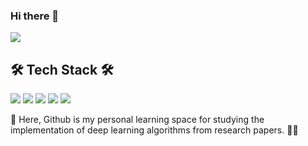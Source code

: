 ### Hi there  👋


<img src="https://capsule-render.vercel.app/api?type=wave&color=auto&height=300&section=header&text=SangKim%20Github&fontSize=90" />

<h2 align="left"> 🛠 Tech Stack 🛠 </h2>
<div>
	<img src = "https://img.shields.io/badge/python-3670A0?style=for-the-badge&logo=python&logoColor=ffdd54" />
	<img src = "https://img.shields.io/badge/TensorFlow-%23FF6F00.svg?style=for-the-badge&logo=TensorFlow&logoColor=white" />
	<img src = "https://img.shields.io/badge/PyTorch-%23EE4C2C.svg?style=for-the-badge&logo=PyTorch&logoColor=white" />
	<img src = "https://img.shields.io/badge/Keras-%23D00000.svg?style=for-the-badge&logo=Keras&logoColor=white" />
	<img src = "https://img.shields.io/badge/scikit--learn-%23F7931E.svg?style=for-the-badge&logo=scikit-learn&logoColor=white" />
</div>

<div>
<p align="left">
🚀 
Here, Github is my personal learning space for studying the implementation of deep learning algorithms from research papers. 👩‍🚀
</p>
</div>



<!--
<h2 align="center"> 🛠 Tech Stack 🛠 </h2>
<h3 align="center"> 🛠 Tech Stack 🛠 </h3>
<h4 align="center"> 🛠 Tech Stack 🛠 </h4>
<h5 align="center"> 🛠 Tech Stack 🛠 </h5>
<h6 align="center"> 🛠 Tech Stack 🛠 </h6>

**kshf59/kshf59** is a ✨ _special_ ✨ repository because its `README.md` (this file) appears on your GitHub profile.

Here are some ideas to get you started:

- 🔭 I’m currently working on ...
- 🌱 I’m currently learning ...
- 👯 I’m looking to collaborate on ...
- 🤔 I’m looking for help with ...
- 💬 Ask me about ...
- 📫 How to reach me: ...
- 😄 Pronouns: ...
- ⚡ Fun fact: ...
-->
